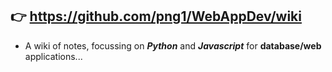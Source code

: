 ## :point_right: **https://github.com/png1/WebAppDev/wiki**

- A wiki of notes, focussing on _**Python**_ and _**Javascript**_ for **database/web** applications...
